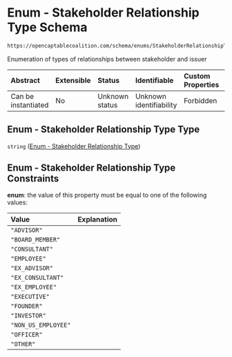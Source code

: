 # Enum - Stakeholder Relationship Type Schema

```txt
https://opencaptablecoalition.com/schema/enums/StakeholderRelationshipType.schema.json
```

Enumeration of types of relationships between stakeholder and issuer

| Abstract            | Extensible | Status         | Identifiable            | Custom Properties | Additional Properties | Access Restrictions | Defined In                                                                                                                   |
| :------------------ | :--------- | :------------- | :---------------------- | :---------------- | :-------------------- | :------------------ | :--------------------------------------------------------------------------------------------------------------------------- |
| Can be instantiated | No         | Unknown status | Unknown identifiability | Forbidden         | Allowed               | none                | [StakeholderRelationshipType.schema.json](../../schema/enums/StakeholderRelationshipType.schema.json "open original schema") |

## Enum - Stakeholder Relationship Type Type

`string` ([Enum - Stakeholder Relationship Type](stakeholderrelationshiptype.md))

## Enum - Stakeholder Relationship Type Constraints

**enum**: the value of this property must be equal to one of the following values:

| Value               | Explanation |
| :------------------ | :---------- |
| `"ADVISOR"`         |             |
| `"BOARD_MEMBER"`    |             |
| `"CONSULTANT"`      |             |
| `"EMPLOYEE"`        |             |
| `"EX_ADVISOR"`      |             |
| `"EX_CONSULTANT"`   |             |
| `"EX_EMPLOYEE"`     |             |
| `"EXECUTIVE"`       |             |
| `"FOUNDER"`         |             |
| `"INVESTOR"`        |             |
| `"NON_US_EMPLOYEE"` |             |
| `"OFFICER"`         |             |
| `"OTHER"`           |             |
